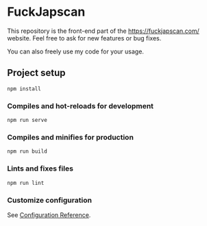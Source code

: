 # FuckJapscan
This repository is the front-end part of the https://fuckjapscan.com/ website.
Feel free to ask for new features or bug fixes.

You can also freely use my code for your usage.

## Project setup
```
npm install
```

### Compiles and hot-reloads for development
```
npm run serve
```

### Compiles and minifies for production
```
npm run build
```

### Lints and fixes files
```
npm run lint
```

### Customize configuration
See [Configuration Reference](https://cli.vuejs.org/config/).
